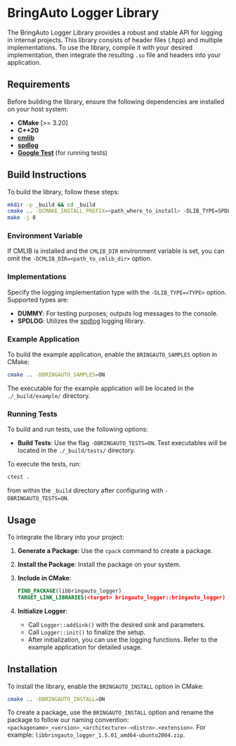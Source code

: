 # BringAuto Logger Library

The BringAuto Logger Library provides a robust and stable API for logging in internal projects. This library consists of header files (.hpp) and multiple implementations. To use the library, compile it with your desired implementation, then integrate the resulting `.so` file and headers into your application.

## Requirements

Before building the library, ensure the following dependencies are installed on your host system:

- **CMake** [>= 3.20]
- **C++20**
- **[cmlib](https://github.com/cmakelib/cmakelib)**
- **[spdlog](https://github.com/gabime/spdlog)**
- **[Google Test](https://github.com/google/googletest/blob/main/googletest/README.md)** (for running tests)

## Build Instructions

To build the library, follow these steps:

```bash
mkdir -p _build && cd _build
cmake .. -DCMAKE_INSTALL_PREFIX=<path_where_to_install> -DLIB_TYPE=SPDLOG -DCMLIB_DIR=<path_to_cmlib_dir> -DCMAKE_BUILD_TYPE=Release
make -j 8
```

### Environment Variable

If CMLIB is installed and the `CMLIB_DIR` environment variable is set, you can omit the `-DCMLIB_DIR=<path_to_cmlib_dir>` option.

### Implementations

Specify the logging implementation type with the `-DLIB_TYPE=<TYPE>` option. Supported types are:

- **DUMMY**: For testing purposes; outputs log messages to the console.
- **SPDLOG**: Utilizes the [spdlog](https://github.com/gabime/spdlog) logging library.

### Example Application

To build the example application, enable the `BRINGAUTO_SAMPLES` option in CMake:

```bash
cmake .. -DBRINGAUTO_SAMPLES=ON
```

The executable for the example application will be located in the `./_build/example/` directory.

### Running Tests

To build and run tests, use the following options:

- **Build Tests**: Use the flag `-DBRINGAUTO_TESTS=ON`. Test executables will be located in the `./_build/tests/` directory.

To execute the tests, run:

```bash
ctest .
```

from within the `_build` directory after configuring with `-DBRINGAUTO_TESTS=ON`.

## Usage

To integrate the library into your project:

1. **Generate a Package**: Use the `cpack` command to create a package.
2. **Install the Package**: Install the package on your system.
3. **Include in CMake**:

    ```cmake
    FIND_PACKAGE(libbringauto_logger)
    TARGET_LINK_LIBRARIES(<target> bringauto_logger::bringauto_logger)
    ```

4. **Initialize Logger**:

    - Call `Logger::addSink()` with the desired sink and parameters.
    - Call `Logger::init()` to finalize the setup.
    - After initialization, you can use the logging functions. Refer to the example application for detailed usage.

## Installation

To install the library, enable the `BRINGAUTO_INSTALL` option in CMake:

```bash
cmake .. -DBRINGAUTO_INSTALL=ON
```

To create a package, use the `BRINGAUTO_INSTALL` option and rename the package to follow our naming convention: `<packagename>_<version>_<architecture>-<distro>.<extension>`. For example: `libbringauto_logger_1.5.01_amd64-ubuntu2004.zip`.
